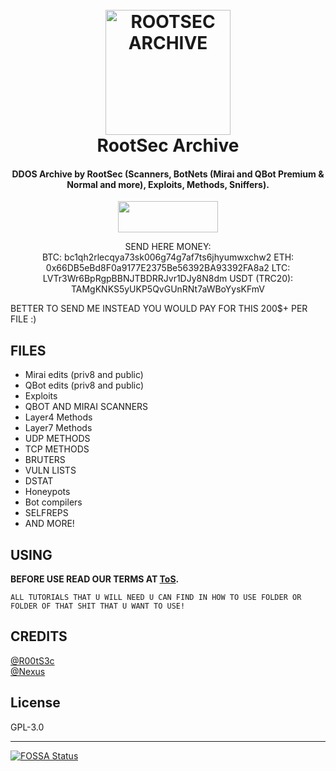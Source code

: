 <h1 align="center">
  <br>
  <a href="https://r00ts3c.github.io/"><img src="https://i.imgur.com/5ty5YPN.gif" alt="ROOTSEC ARCHIVE" width="200"></a>
  <br>
  RootSec Archive
  <br>
</h1>

<h4 align="center">DDOS Archive by RootSec (Scanners, BotNets (Mirai and QBot Premium & Normal and more), Exploits, Methods, Sniffers).</h4>
<p align="center">  <a href="https://t.me/realsecgroup"><img width="160" height="50" src="https://i.imgur.com/N7AK7XY.png"></a></p>
<p align="center">SEND HERE MONEY:<br>
BTC: bc1qh2rlecqya73sk006g74g7af7ts6jhyumwxchw2
ETH: 0x66DB5eBd8F0a9177E2375Be56392BA93392FA8a2
LTC: LVTr3Wr6BpRgpBBNJTBDRRJvr1DJy8N8dm
USDT (TRC20): TAMgKNKS5yUKP5QvGUnRNt7aWBoYysKFmV

BETTER TO SEND ME INSTEAD YOU WOULD PAY FOR THIS 200$+ PER FILE :)
</p>

## FILES

* Mirai edits (priv8 and public)
* QBot edits (priv8 and public)
* Exploits
* QBOT AND MIRAI SCANNERS
* Layer4 Methods
* Layer7 Methods
* UDP METHODS
* TCP METHODS
* BRUTERS
* VULN LISTS
* DSTAT
* Honeypots
* Bot compilers
* SELFREPS
* AND MORE!

## USING

<strong>BEFORE USE READ OUR TERMS AT <a href="https://github.com/R00tS3c/DDOS-RootSec/blob/master/ToS.md">ToS</a>.</strong>
```
ALL TUTORIALS THAT U WILL NEED U CAN FIND IN HOW TO USE FOLDER OR FOLDER OF THAT SHIT THAT U WANT TO USE!
```

## CREDITS
[@R00tS3c](https://github.com/R00tS3c)
<br>
[@Nexus](https://github.com/Nexuzzzz)

## License

GPL-3.0

----


[![FOSSA Status](https://app.fossa.io/api/projects/git%2Bgithub.com%2FR00tS3c%2FDDOS-RootSec.svg?type=large)](https://app.fossa.io/projects/git%2Bgithub.com%2FR00tS3c%2FDDOS-RootSec?ref=badge_large)
